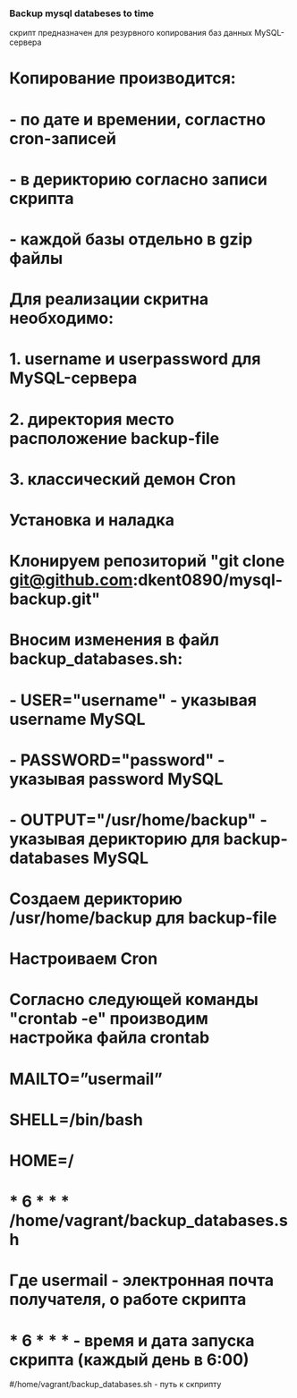 ### Backup mysql databeses to time 

скрипт предназначен для резурвного копирования баз данных MySQL-сервера

# Копирование производится: 
# - по дате и времении, согластно cron-записей
# - в дерикторию согласно записи скрипта
# - каждой базы отдельно в gzip файлы


# Для реализации скритна необходимо:
# 1. username и userpassword для MySQL-сервера
# 2. директория место расположение backup-file  
# 3. классический демон Cron

# Установка и наладка
# Клонируем репозиторий "git clone git@github.com:dkent0890/mysql-backup.git"

# Вносим изменения в файл backup_databases.sh:
# - USER="username" - указывая username MySQL
# - PASSWORD="password" - указывая password MySQL
# - OUTPUT="/usr/home/backup" - указывая дерикторию для backup-databases MySQL

# Создаем дерикторию /usr/home/backup для backup-file 

# Настроиваем Cron
# Согласно следующей команды "crontab -e" производим настройка файла crontab
# MAILTO=”usermail”
# SHELL=/bin/bash
# HOME=/

# * 6 * * * /home/vagrant/backup_databases.sh 

# Где usermail - электронная почта получателя, о работе скрипта
# * 6 * * *  - время и дата запуска скрипта (каждый день в 6:00)
#/home/vagrant/backup_databases.sh - путь к скприпту

  
